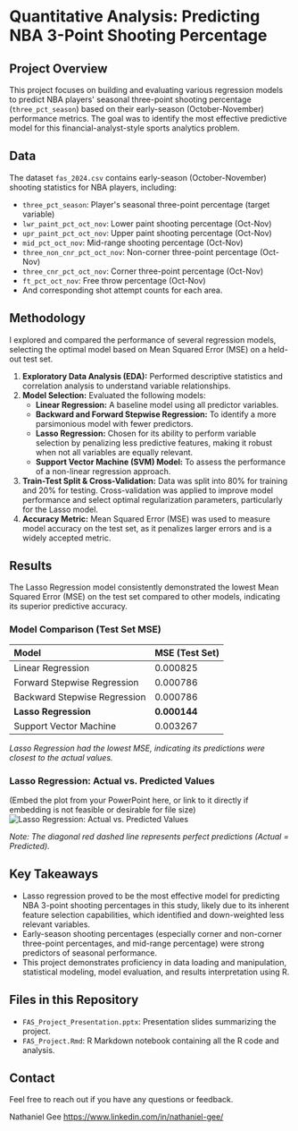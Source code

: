 # Quantitative Analysis: Predicting NBA 3-Point Shooting Percentage

## Project Overview

This project focuses on building and evaluating various regression models to predict NBA players' seasonal three-point shooting percentage (`three_pct_season`) based on their early-season (October-November) performance metrics. The goal was to identify the most effective predictive model for this financial-analyst-style sports analytics problem.

## Data

The dataset `fas_2024.csv` contains early-season (October-November) shooting statistics for NBA players, including:
- `three_pct_season`: Player's seasonal three-point percentage (target variable)
- `lwr_paint_pct_oct_nov`: Lower paint shooting percentage (Oct-Nov)
- `upr_paint_pct_oct_nov`: Upper paint shooting percentage (Oct-Nov)
- `mid_pct_oct_nov`: Mid-range shooting percentage (Oct-Nov)
- `three_non_cnr_pct_oct_nov`: Non-corner three-point percentage (Oct-Nov)
- `three_cnr_pct_oct_nov`: Corner three-point percentage (Oct-Nov)
- `ft_pct_oct_nov`: Free throw percentage (Oct-Nov)
- And corresponding shot attempt counts for each area.

## Methodology

I explored and compared the performance of several regression models, selecting the optimal model based on Mean Squared Error (MSE) on a held-out test set.

1.  **Exploratory Data Analysis (EDA):** Performed descriptive statistics and correlation analysis to understand variable relationships.
2.  **Model Selection:** Evaluated the following models:
    * **Linear Regression:** A baseline model using all predictor variables.
    * **Backward and Forward Stepwise Regression:** To identify a more parsimonious model with fewer predictors.
    * **Lasso Regression:** Chosen for its ability to perform variable selection by penalizing less predictive features, making it robust when not all variables are equally relevant.
    * **Support Vector Machine (SVM) Model:** To assess the performance of a non-linear regression approach.
3.  **Train-Test Split & Cross-Validation:** Data was split into 80% for training and 20% for testing. Cross-validation was applied to improve model performance and select optimal regularization parameters, particularly for the Lasso model.
4.  **Accuracy Metric:** Mean Squared Error (MSE) was used to measure model accuracy on the test set, as it penalizes larger errors and is a widely accepted metric.

## Results

The Lasso Regression model consistently demonstrated the lowest Mean Squared Error (MSE) on the test set compared to other models, indicating its superior predictive accuracy.

### Model Comparison (Test Set MSE)

| Model                       | MSE (Test Set) |
| :-------------------------- | :------------- |
| Linear Regression           | 0.000825       |
| Forward Stepwise Regression | 0.000786       |
| Backward Stepwise Regression| 0.000786       |
| **Lasso Regression** | **0.000144** |
| Support Vector Machine      | 0.003267       |

*Lasso Regression had the lowest MSE, indicating its predictions were closest to the actual values.*

### Lasso Regression: Actual vs. Predicted Values

(Embed the plot from your PowerPoint here, or link to it directly if embedding is not feasible or desirable for file size)
![Lasso Regression: Actual vs. Predicted Values](https://github.com/your-username/your-repo-name/blob/main/path/to/your/lasso_plot.png)

*Note: The diagonal red dashed line represents perfect predictions (Actual = Predicted).*

## Key Takeaways

* Lasso regression proved to be the most effective model for predicting NBA 3-point shooting percentages in this study, likely due to its inherent feature selection capabilities, which identified and down-weighted less relevant variables.
* Early-season shooting percentages (especially corner and non-corner three-point percentages, and mid-range percentage) were strong predictors of seasonal performance.
* This project demonstrates proficiency in data loading and manipulation, statistical modeling, model evaluation, and results interpretation using R.


## Files in this Repository
* `FAS_Project_Presentation.pptx`: Presentation slides summarizing the project.
* `FAS_Project.Rmd`: R Markdown notebook containing all the R code and analysis.


## Contact

Feel free to reach out if you have any questions or feedback.

Nathaniel Gee
https://www.linkedin.com/in/nathaniel-gee/


